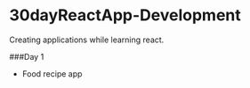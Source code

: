 # 30dayReactApp-Development
Creating applications while learning react.

###Day 1
- Food recipe app

